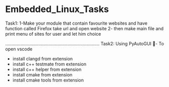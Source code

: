 # Embedded_Linux_Tasks
Task1:
1-Make your module that contain favourite websites and have function 
called Firefox take url and open website 
2- then make main file and print menu of sites for user and let him choice

..........................................................................
Task2:
Using PyAutoGUI - To open vscode 
- install clangd from extension
- install c++ testmate  from extension
- install c++ helper  from extension
- install cmake  from extension
- install cmake tools  from extension


